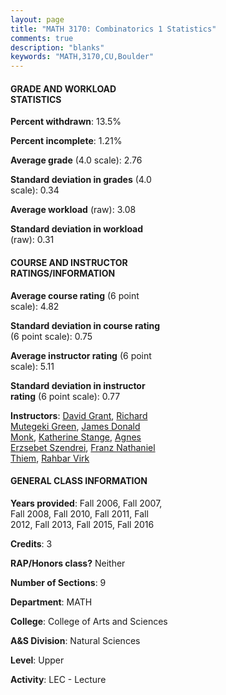 ```yaml
---
layout: page
title: "MATH 3170: Combinatorics 1 Statistics"
comments: true
description: "blanks"
keywords: "MATH,3170,CU,Boulder"
---
```

<head>
<script src="https://ajax.googleapis.com/ajax/libs/jquery/2.1.3/jquery.min.js"></script>
<script src="https://dl.dropboxusercontent.com/s/pc42nxpaw1ea4o9/highcharts.js?dl=0"></script>
<!-- <script src="../assets/js/highcharts.js"></script> -->
<style type="text/css">@font-face {
	font-family: "Bebas Neue";
	src: url(https://www.filehosting.org/file/details/544349/BebasNeue Regular.otf) format("opentype");
	}
	h1.Bebas { 
		font-family: "Bebas Neue", Verdana, Tahoma;
	}
</style>
</head>
<body>
	<div id="container" style="float: right; width: 45%; height: 88%; margin-left: 2.5%; margin-right: 2.5%;"></div>
	<script language="JavaScript">
		$(document).ready(function() {
		var chart = {type: 'column'};
		var title = {text: 'Grade Distribution'};
		var xAxis = {categories: ['A','B','C','D','F'],crosshair: true};
		var yAxis = {min: 0,title: {text: 'Percentage'}};
		var tooltip = {headerFormat: '<center><b><span style="font-size:20px">{point.key}</span></b></center>',
		               pointFormat: '<td style="padding:0"><b>{point.y:.1f}%</b></td>',
		               footerFormat: '</table>',shared: true,useHTML: true};
		var plotOptions = {column: {pointPadding: 0.0,borderWidth: 0}};  
		var credits = {enabled: false};var series= [{name: 'Percent',data: [34.83,30.01,23.61,4.06,7.49,]}];
		var json = {};
		json.chart = chart;
		json.title = title;
		json.tooltip = tooltip;
		json.xAxis = xAxis;
		json.yAxis = yAxis;  
		json.series = series;
		json.plotOptions = plotOptions;  
		json.credits = credits;
		$('#container').highcharts(json);
	});
	</script>
</body>
			   
#### GRADE AND WORKLOAD STATISTICS

**Percent withdrawn**: 13.5%

**Percent incomplete**: 1.21%

**Average grade** (4.0 scale): 2.76

**Standard deviation in grades** (4.0 scale): 0.34

**Average workload** (raw): 3.08

**Standard deviation in workload** (raw): 0.31

#### COURSE AND INSTRUCTOR RATINGS/INFORMATION

**Average course rating** (6 point scale): 4.82

**Standard deviation in course rating** (6 point scale): 0.75

**Average instructor rating** (6 point scale): 5.11

**Standard deviation in instructor rating** (6 point scale): 0.77

**Instructors**: <a href='../../instructors/David_Grant'>David Grant</a>, <a href='../../instructors/Richard_Mutegeki_Green'>Richard Mutegeki Green</a>, <a href='../../instructors/James_Donald_Monk'>James Donald Monk</a>, <a href='../../instructors/Katherine_Stange'>Katherine Stange</a>, <a href='../../instructors/Agnes_Erzsebet_Szendrei'>Agnes Erzsebet Szendrei</a>, <a href='../../instructors/Franz_Nathaniel_Thiem'>Franz Nathaniel Thiem</a>, <a href='../../instructors/Rahbar_Virk'>Rahbar Virk</a>

#### GENERAL CLASS INFORMATION

**Years provided**: Fall 2006, Fall 2007, Fall 2008, Fall 2010, Fall 2011, Fall 2012, Fall 2013, Fall 2015, Fall 2016

**Credits**: 3

**RAP/Honors class?** Neither

**Number of Sections**: 9

**Department**: MATH

**College**: College of Arts and Sciences

**A&S Division**: Natural Sciences

**Level**: Upper

**Activity**: LEC - Lecture

